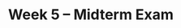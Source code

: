 ---
title: Week 5 – Midterm Exam
weekNumber: 5
days:
    - date: 2024-10-28
      events: 
        - name: LEC 14
          type: lecture
          title: Midterm Review
          url:
          html:
          podcast:
          readings:
        - name: DISC 5
          type: discussion
          title: Probability and Simulation
          problems:
    - date: 2024-10-30
      events: 
        - name: EXAM
          type: exam
          title: <b>Midterm Exam covers Lectures 1-12</b>
    - date: 2024-11-1
      events: 
        - name: LEC 15
          type: lecture
          title: Bootstrapping and Confidence Intervals
          url:
          html:
          podcast:
          readings:
            - name: CIT 13.0-13.2
              url: https://inferentialthinking.com/chapters/13/Estimation.html
          keywords: inference, bootstrapping, resample, np.percentile, confidence interval
    - date: 2024-11-3
      events:
        - name: PROJ
          type: proj
          title: Midterm Project
          url:
---